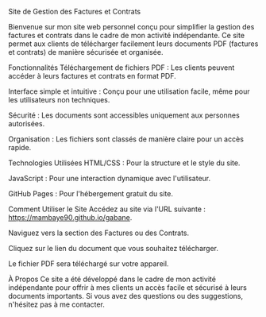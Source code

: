 Site de Gestion des Factures et Contrats


Bienvenue sur mon site web personnel conçu pour simplifier la gestion des factures et contrats dans le cadre de mon activité indépendante. Ce site permet aux clients de télécharger facilement leurs documents PDF (factures et contrats) de manière sécurisée et organisée.

Fonctionnalités
Téléchargement de fichiers PDF : Les clients peuvent accéder à leurs factures et contrats en format PDF.

Interface simple et intuitive : Conçu pour une utilisation facile, même pour les utilisateurs non techniques.

Sécurité : Les documents sont accessibles uniquement aux personnes autorisées.

Organisation : Les fichiers sont classés de manière claire pour un accès rapide.

Technologies Utilisées
HTML/CSS : Pour la structure et le style du site.

JavaScript : Pour une interaction dynamique avec l'utilisateur.

GitHub Pages : Pour l'hébergement gratuit du site.

Comment Utiliser le Site
Accédez au site via l'URL suivante : https://mambaye90.github.io/gabane.

Naviguez vers la section des Factures ou des Contrats.

Cliquez sur le lien du document que vous souhaitez télécharger.

Le fichier PDF sera téléchargé sur votre appareil.

À Propos
Ce site a été développé dans le cadre de mon activité indépendante pour offrir à mes clients un accès facile et sécurisé à leurs documents importants. Si vous avez des questions ou des suggestions, n'hésitez pas à me contacter.
